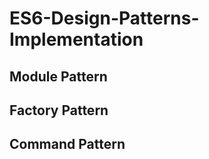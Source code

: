 # ES6-Design-Patterns-Implementation


## Module Pattern


## Factory Pattern


## Command Pattern


